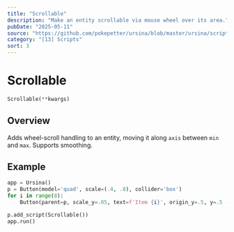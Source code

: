 ```yaml
---
title: "Scrollable"
description: "Make an entity scrollable via mouse wheel over its area."
pubDate: "2025-05-11"
source: "https://github.com/pokepetter/ursina/blob/master/ursina/scripts/scrollable.py"
category: "[13] Scripts"
sort: 3
---
```


# Scrollable

```python
Scrollable(**kwargs)
```

## Overview

Adds wheel-scroll handling to an entity, moving it along `axis` between `min` and `max`. Supports smoothing.

## Example

```python
app = Ursina()
p = Button(model='quad', scale=(.4, .8), collider='box')
for i in range(8):
    Button(parent=p, scale_y=.05, text=f'Item {i}', origin_y=.5, y=.5 - (i * .05))

p.add_script(Scrollable())
app.run()
```